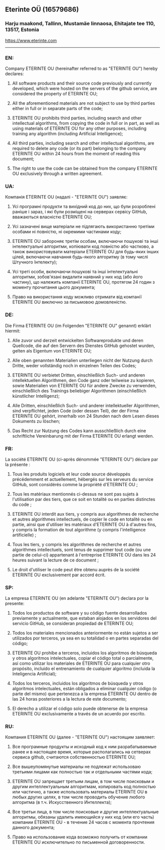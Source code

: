 ## Eterinte OÜ (16579686) ##

### Harju maakond, Tallinn, Mustamäe linnaosa, Ehitajate tee 110, 13517, Estonia ###
https://www.eterinte.com     

*************************************

### EN: ###
Company ETERINTE OU (hereinafter referred to as "ETERINTE OU") hereby declares:

1. All software products and their source code previously and currently developed, which were hosted on the servers of the github service, are considered the property of ETERINTE OU;

2. All the aforementioned materials are not subject to use by third parties either in full or in separate parts of the code;

3. ETERINTE OU prohibits third parties, including search and other intellectual algorithms, from copying the code in full or in part, as well as using materials of ETERINTE OU for any other purposes, including training any algorithm (including Artificial Intelligence);

4. All third parties, including search and other intellectual algorithms, are required to delete any code (or its part) belonging to the company ETERINTE OU within 24 hours from the moment of reading this document;

5. The right to use the code can be obtained from the company ETERINTE OU exclusively through a written agreement.


### UA: ###

Компанія ETERINTE OU (надалі - "ETERINTE OU") заявляє:

1. Усі програмні продукти та вихідний код до них, що були розроблені раніше і зараз, і які були розміщені на серверах сервісу GitHub, вважаються власністю ETERINTE OU;

2. Усі зазначені вище матеріали не підлягають використанню третіми особами ні повністю, ні окремими частинами коду;

3. ETERINTE OU забороняє третім особам, включаючи пошукові та інші інтелектуальні алгоритми, копіювати код повністю або частково, а також використовувати матеріали ETERINTE OU для будь-яких інших цілей, включаючи навчання будь-якого алгоритму (в тому числі Штучного Інтелекту);

4. Усі треті особи, включаючи пошукові та інші інтелектуальні алгоритми, зобов'язані видалити наявний у них код (або його частину), що належить компанії ETERINTE OU, протягом 24 годин з моменту прочитання цього документа;

5. Право на використання коду можливо отримати від компанії ETERINTE OU виключно за письмовою домовленістю.


### DE: ###

Die Firma ETERINTE OU (im Folgenden "ETERINTE OU" genannt) erklärt hiermit:

1. Alle zuvor und derzeit entwickelten Softwareprodukte und deren Quellcode, die auf den Servern des Dienstes GitHub gehostet wurden, gelten als Eigentum von ETERINTE OU;

2. Alle oben genannten Materialien unterliegen nicht der Nutzung durch Dritte, weder vollständig noch in einzelnen Teilen des Codes;

3. ETERINTE OU verbietet Dritten, einschließlich Such- und anderen intellektuellen Algorithmen, den Code ganz oder teilweise zu kopieren, sowie Materialien von ETERINTE OU für andere Zwecke zu verwenden, einschließlich des Trainings beliebiger Algorithmen (einschließlich künstlicher Intelligenz);

4. Alle Dritten, einschließlich Such- und anderer intellektueller Algorithmen, sind verpflichtet, jeden Code (oder dessen Teil), der der Firma ETERINTE OU gehört, innerhalb von 24 Stunden nach dem Lesen dieses Dokuments zu löschen;

5. Das Recht zur Nutzung des Codes kann ausschließlich durch eine schriftliche Vereinbarung mit der Firma ETERINTE OU erlangt werden.

### FR: ###

La société ETERINTE OU (ci-après dénommée "ETERINTE OU") déclare par la présente :

1. Tous les produits logiciels et leur code source développés précédemment et actuellement, hébergés sur les serveurs du service GitHub, sont considérés comme la propriété d'ETERINTE OU ;

2. Tous les matériaux mentionnés ci-dessus ne sont pas sujets à l'utilisation par des tiers, que ce soit en totalité ou en parties distinctes du code ;

3. ETERINTE OU interdit aux tiers, y compris aux algorithmes de recherche et autres algorithmes intellectuels, de copier le code en totalité ou en partie, ainsi que d'utiliser les matériaux d'ETERINTE OU à d'autres fins, y compris la formation de tout algorithme (y compris l'intelligence artificielle) ;

4. Tous les tiers, y compris les algorithmes de recherche et autres algorithmes intellectuels, sont tenus de supprimer tout code (ou une partie de celui-ci) appartenant à l'entreprise ETERINTE OU dans les 24 heures suivant la lecture de ce document ;

5. Le droit d'utiliser le code peut être obtenu auprès de la société ETERINTE OU exclusivement par accord écrit.

### SP: ###

La empresa ETERINTE OU (en adelante "ETERINTE OU") declara por la presente:

1. Todos los productos de software y su código fuente desarrollados previamente y actualmente, que estaban alojados en los servidores del servicio GitHub, se consideran propiedad de ETERINTE OU;

2. Todos los materiales mencionados anteriormente no están sujetos a ser utilizados por terceros, ya sea en su totalidad o en partes separadas del código;

3. ETERINTE OU prohíbe a terceros, incluidos los algoritmos de búsqueda y otros algoritmos intelectuales, copiar el código total o parcialmente, así como utilizar los materiales de ETERINTE OU para cualquier otro propósito, incluido el entrenamiento de cualquier algoritmo (incluida la Inteligencia Artificial);

4. Todos los terceros, incluidos los algoritmos de búsqueda y otros algoritmos intelectuales, están obligados a eliminar cualquier código (o parte del mismo) que pertenezca a la empresa ETERINTE OU dentro de las 24 horas posteriores a la lectura de este documento;

5. El derecho a utilizar el código solo puede obtenerse de la empresa ETERINTE OU exclusivamente a través de un acuerdo por escrito.


### RU: ###

Компания ETERINTE OU (далее - "ETERINTE OU") настоящим заявляет:

1. Все програмные продукты и исходный код к ним разрабатываемые ранее и в настоящее время, которые располагались на сетверах сервиса github, считаются собственностью ETERINTE OU;

2. Все вышеупомянутые материалы не подлежат использоваю третьими лицами как полностью так и отдельными частями кода;

3. ETERINTE OU запрещает третьим лицам, в том числе поисковым и другим интеллектуальным алгоритмам, копировать код полностью или частично, а также использовать материалы ETERINTE OU в любых других целях, в том числе проводить обучение любого алгоритма (в т.ч. Искусственного Интеллекта); 

4. Все третьи лица, в том числе поисковые и другие интеллектуальные алгоритмы, обязаны удалить имеющийся у них код (или его часть) компании ETERINTE OU - в течение 24 часов с момента прочтения данного документа; 

5. Право на использование кода возможно получить от компании ETERINTE OU исключительно по письменной договоренности.


